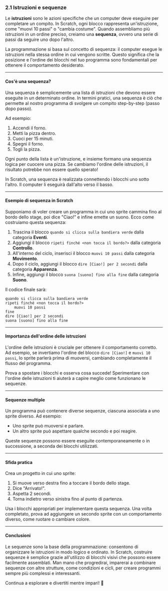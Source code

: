 ### 2.1 Istruzioni e sequenze

Le **istruzioni** sono le azioni specifiche che un computer deve eseguire per completare un compito. In Scratch, ogni blocco rappresenta un'istruzione, come "muovi 10 passi" o "cambia costume". Quando assembliamo più istruzioni in un ordine preciso, creiamo una **sequenza**, ovvero una serie di passi da seguire uno dopo l'altro.

La programmazione si basa sul concetto di sequenza: il computer esegue le istruzioni nella stessa ordine in cui vengono scritte. Questo significa che la posizione e l'ordine dei blocchi nel tuo programma sono fondamentali per ottenere il comportamento desiderato.

---

#### **Cos'è una sequenza?**
Una sequenza è semplicemente una lista di istruzioni che devono essere eseguite in un determinato ordine. In termini pratici, una sequenza è ciò che permette al nostro programma di svolgere un compito step-by-step (passo dopo passo).

Ad esempio:
1. Accendi il forno.
2. Metti la pizza dentro.
3. Cuoci per 15 minuti.
4. Spegni il forno.
5. Togli la pizza.

Ogni punto della lista è un'istruzione, e insieme formano una sequenza logica per cuocere una pizza. Se cambiamo l'ordine delle istruzioni, il risultato potrebbe non essere quello sperato!

In Scratch, una sequenza è realizzata connettendo i blocchi uno sotto l'altro. Il computer li eseguirà dall'alto verso il basso.

---

#### **Esempio di sequenza in Scratch**

Supponiamo di voler creare un programma in cui uno sprite cammina fino al bordo dello stage, poi dice "Ciao!" e infine emette un suono. Ecco come costruiamo questa sequenza:

1. Trascina il blocco `quando si clicca sulla bandiera verde` dalla categoria **Eventi**.
2. Aggiungi il blocco `ripeti finché <non tocca il bordo?>` dalla categoria **Controllo**.
3. All'interno del ciclo, inserisci il blocco `muovi 10 passi` dalla categoria **Movimento**.
4. Dopo il ciclo, aggiungi il blocco `dire [Ciao!] per 2 secondi` dalla categoria **Apparenza**.
5. Infine, aggiungi il blocco `suona [suono] fino alla fine` dalla categoria **Suono**.

Il codice finale sarà:
```
quando si clicca sulla bandiera verde
ripeti finché <non tocca il bordo?>
    muovi 10 passi
fine
dire [Ciao!] per 2 secondi
suona [suono] fino alla fine
```

---

#### **Importanza dell'ordine delle istruzioni**

L'ordine delle istruzioni è cruciale per ottenere il comportamento corretto. Ad esempio, se invertiamo l'ordine del blocco `dire [Ciao!]` e `muovi 10 passi`, lo sprite parlerà prima di muoversi, cambiando completamente il flusso del programma.

Prova a spostare i blocchi e osserva cosa succede! Sperimentare con l'ordine delle istruzioni ti aiuterà a capire meglio come funzionano le sequenze.

---

#### **Sequenze multiple**

Un programma può contenere diverse sequenze, ciascuna associata a uno sprite diverso. Ad esempio:
- Uno sprite può muoversi e parlare.
- Un altro sprite può aspettare qualche secondo e poi reagire.

Queste sequenze possono essere eseguite contemporaneamente o in successione, a seconda dei blocchi utilizzati.

---

#### **Sfida pratica**

Crea un progetto in cui uno sprite:
1. Si muove verso destra fino a toccare il bordo dello stage.
2. Dice "Arrivato!".
3. Aspetta 2 secondi.
4. Torna indietro verso sinistra fino al punto di partenza.

Usa i blocchi appropriati per implementare questa sequenza. Una volta completato, prova ad aggiungere un secondo sprite con un comportamento diverso, come ruotare o cambiare colore.

---

#### **Conclusioni**

Le sequenze sono la base della programmazione: consentono di organizzare le istruzioni in modo logico e ordinato. In Scratch, costruire sequenze è semplice grazie all'utilizzo di blocchi visivi che possono essere facilmente assemblati. Man mano che progredirai, imparerai a combinare sequenze con altre strutture, come condizioni e cicli, per creare programmi sempre più complessi e interessanti. 

Continua a esplorare e divertiti mentre impari! 🚀